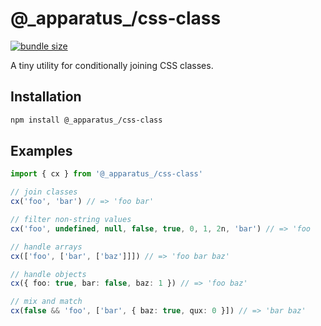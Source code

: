 # @\_apparatus\_/css-class

[![bundle size](https://deno.bundlejs.com/?q=@_apparatus_/css-class&badge=detailed)](https://bundlejs.com/?q=@_apparatus_/css-class)

A tiny utility for conditionally joining CSS classes.

## Installation

```sh
npm install @_apparatus_/css-class
```

## Examples

```typescript
import { cx } from '@_apparatus_/css-class'

// join classes
cx('foo', 'bar') // => 'foo bar'

// filter non-string values
cx('foo', undefined, null, false, true, 0, 1, 2n, 'bar') // => 'foo        bar'

// handle arrays
cx(['foo', ['bar', ['baz']]]) // => 'foo bar baz'

// handle objects
cx({ foo: true, bar: false, baz: 1 }) // => 'foo baz'

// mix and match
cx(false && 'foo', ['bar', { baz: true, qux: 0 }]) // => 'bar baz'
```
